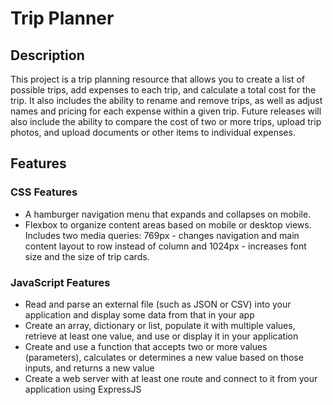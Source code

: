 # Trip Planner
## Description
This project is a trip planning resource that allows you to create a list of possible trips, add expenses to each trip, and calculate a total cost for the trip. It also includes the ability to rename and remove trips, as well as adjust names and pricing for each expense within a given trip. Future releases will also include the ability to compare the cost of two or more trips, upload trip photos, and upload documents or other items to individual expenses.

## Features
### CSS Features
- A hamburger navigation menu that expands and collapses on mobile.
- Flexbox to organize content areas based on mobile or desktop views. Includes two media queries: 769px - changes navigation and main content layout to row instead of column and 1024px - increases font size and the size of trip cards.

### JavaScript Features
- Read and parse an external file (such as JSON or CSV) into your application and display some data from that in your app
- Create an array, dictionary or list, populate it with multiple values, retrieve at least one value, and use or display it in your application
- Create and use a function that accepts two or more values (parameters), calculates or determines a new value based on those inputs, and returns a new value
- Create a web server with at least one route and connect to it from your application using ExpressJS
